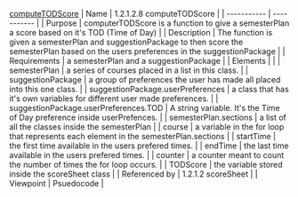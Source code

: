 [computeTODScore](TeamTwoFiles/computeTODScore.txt)
| Name | 1.2.1.2.8 computeTODScore |
| ----------- | ----------- |
| Purpose | computerTODScore is a function to give a semesterPlan a score based on it's TOD (Time of Day) |
| Description | The function is given a semesterPlan and suggestionPackage to then score the semesterPlan based on the users preferences in the suggestionPackage |
| Requirements | a semesterPlan and a suggestionPackage |
| Elements |  |
| semesterPlan | a series of courses placed in a list in this class. |
| suggestionPackage | a group of preferences the user has made all placed into this one class. |
| suggestionPackage.userPreferences | a class that has it's own variables for different user made preferences. |
| suggestionPackage.userPreferences.TOD | A string variable. It's the Time of Day preference inside userPrefences. |
| semesterPlan.sections | a list of all the classes inside the semesterPlan |
| course | a variable in the for loop that represents each element in the semesterPlan.sections |
| startTime | the first time available in the users prefered times. |
| endTime | the last time available in the users prefered times. |
| counter | a counter meant to count the number of times the for loop occurs. |
| TODScore | the variable stored inside the scoreSheet class |
| Referenced by | 1.2.1.2 scoreSheet |
| Viewpoint | Psuedocode |
